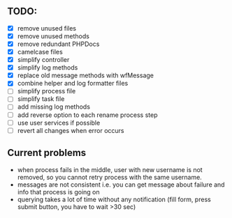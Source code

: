 ## TODO:
- [x] remove unused files
- [x] remove unused methods
- [x] remove redundant PHPDocs
- [x] camelcase files
- [x] simplify controller
- [x] simplify log methods
- [x] replace old message methods with wfMessage
- [x] combine helper and log formatter files
- [ ] simplify process file
- [ ] simplify task file
- [ ] add missing log methods
- [ ] add reverse option to each rename process step
- [ ] use user services if possible
- [ ] revert all changes when error occurs

## Current problems
- when process fails in the middle, user with new username is not removed,
so you cannot retry process with the same username.
- messages are not consistent i.e. you can get message about failure and info that
process is going on
- querying takes a lot of time without any notification
(fill form, press submit button, you have to wait >30 sec)

